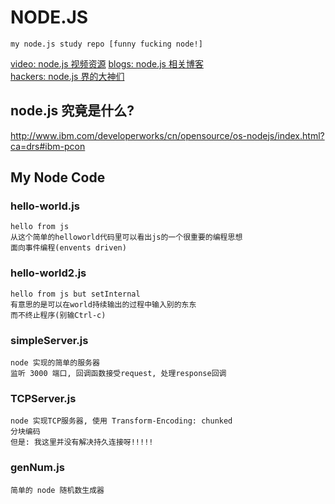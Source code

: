 # NODE.JS

    my node.js study repo [funny fucking node!]

[video: node.js 视频资源](https://github.com/neo1218/NODE.JS/tree/master/Video)  [blogs: node.js 相关博客](https://github.com/neo1218/NODE.JS/tree/master/Blogs) <br/>
[hackers: node.js 界的大神们](https://github.com/neo1218/NODE.JS/tree/master/Hackers)

## node.js 究竟是什么?
http://www.ibm.com/developerworks/cn/opensource/os-nodejs/index.html?ca=drs#ibm-pcon

## My Node Code
### hello-world.js

    hello from js
    从这个简单的helloworld代码里可以看出js的一个很重要的编程思想
    面向事件编程(envents driven)

### hello-world2.js

    hello from js but setInternal
    有意思的是可以在world持续输出的过程中输入别的东东
    而不终止程序(别输Ctrl-c)

### simpleServer.js

    node 实现的简单的服务器
    监听 3000 端口, 回调函数接受request, 处理response回调

### TCPServer.js

    node 实现TCP服务器, 使用 Transform-Encoding: chunked
    分块编码
    但是: 我这里并没有解决持久连接呀!!!!!

### genNum.js

    简单的 node 随机数生成器
